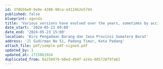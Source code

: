```yaml
---
id: 3f0b56e0-9e0e-4388-90ca-a4124b2e57d4
published: false
blueprint: agenda
title: 'Various versions have evolved over the years, sometimes by accident, sometimes on purpose (injected humour and the like)'
date_start: '2024-05-23 09:00'
date_end: '2024-05-23 15:00'
location: 'Biro Pengadaan Barang dan Jasa Provinsi Sumatera Barat'
address: 'Jl Sudirman No 51, Padang Timur, Kota Padang'
attach_file: pdf/sample-pdf-signed.pdf
updated_by: 1
updated_at: 1715861924
duplicated_from: 0a250979-b0ed-494f-a24a-085728f97a62
---
```

